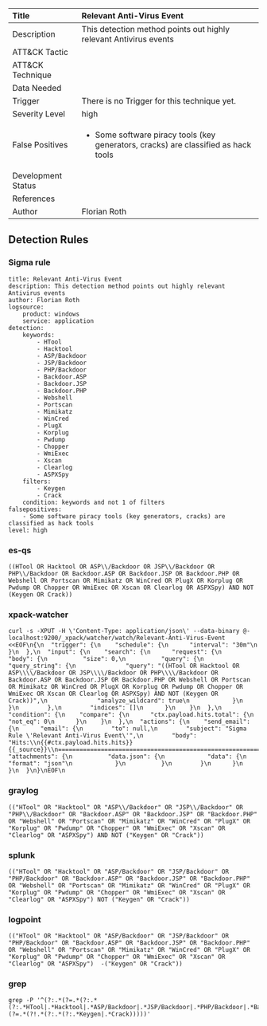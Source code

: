 | Title                | Relevant Anti-Virus Event                                                                                                                                                 |
|:---------------------|:------------------------------------------------------------------------------------------------------------------------------------------------------------|
| Description          | This detection method points out highly relevant Antivirus events                                                                                                                                           |
| ATT&amp;CK Tactic    | <ul></ul>  |
| ATT&amp;CK Technique | <ul></ul>                             |
| Data Needed          | <ul></ul>                                                         |
| Trigger              |  There is no Trigger for this technique yet.  |
| Severity Level       | high                                                                                                                                                 |
| False Positives      | <ul><li>Some software piracy tools (key generators, cracks) are classified as hack tools</li></ul>                                                                  |
| Development Status   |                                                                                                                                                 |
| References           | <ul></ul>                                                          |
| Author               | Florian Roth                                                                                                                                                |


## Detection Rules

### Sigma rule

```
title: Relevant Anti-Virus Event
description: This detection method points out highly relevant Antivirus events
author: Florian Roth
logsource:
    product: windows
    service: application
detection:
    keywords:
        - HTool
        - Hacktool
        - ASP/Backdoor
        - JSP/Backdoor
        - PHP/Backdoor
        - Backdoor.ASP
        - Backdoor.JSP
        - Backdoor.PHP
        - Webshell
        - Portscan
        - Mimikatz
        - WinCred
        - PlugX
        - Korplug
        - Pwdump
        - Chopper
        - WmiExec
        - Xscan
        - Clearlog
        - ASPXSpy
    filters:
        - Keygen
        - Crack
    condition: keywords and not 1 of filters
falsepositives:
    - Some software piracy tools (key generators, cracks) are classified as hack tools
level: high

```




### es-qs
    
```
((HTool OR Hacktool OR ASP\\/Backdoor OR JSP\\/Backdoor OR PHP\\/Backdoor OR Backdoor.ASP OR Backdoor.JSP OR Backdoor.PHP OR Webshell OR Portscan OR Mimikatz OR WinCred OR PlugX OR Korplug OR Pwdump OR Chopper OR WmiExec OR Xscan OR Clearlog OR ASPXSpy) AND NOT (Keygen OR Crack))
```


### xpack-watcher
    
```
curl -s -XPUT -H \'Content-Type: application/json\' --data-binary @- localhost:9200/_xpack/watcher/watch/Relevant-Anti-Virus-Event <<EOF\n{\n  "trigger": {\n    "schedule": {\n      "interval": "30m"\n    }\n  },\n  "input": {\n    "search": {\n      "request": {\n        "body": {\n          "size": 0,\n          "query": {\n            "query_string": {\n              "query": "((HTool OR Hacktool OR ASP\\\\/Backdoor OR JSP\\\\/Backdoor OR PHP\\\\/Backdoor OR Backdoor.ASP OR Backdoor.JSP OR Backdoor.PHP OR Webshell OR Portscan OR Mimikatz OR WinCred OR PlugX OR Korplug OR Pwdump OR Chopper OR WmiExec OR Xscan OR Clearlog OR ASPXSpy) AND NOT (Keygen OR Crack))",\n              "analyze_wildcard": true\n            }\n          }\n        },\n        "indices": []\n      }\n    }\n  },\n  "condition": {\n    "compare": {\n      "ctx.payload.hits.total": {\n        "not_eq": 0\n      }\n    }\n  },\n  "actions": {\n    "send_email": {\n      "email": {\n        "to": null,\n        "subject": "Sigma Rule \'Relevant Anti-Virus Event\'",\n        "body": "Hits:\\n{{#ctx.payload.hits.hits}}{{_source}}\\n================================================================================\\n{{/ctx.payload.hits.hits}}",\n        "attachments": {\n          "data.json": {\n            "data": {\n              "format": "json"\n            }\n          }\n        }\n      }\n    }\n  }\n}\nEOF\n
```


### graylog
    
```
(("HTool" OR "Hacktool" OR "ASP\\/Backdoor" OR "JSP\\/Backdoor" OR "PHP\\/Backdoor" OR "Backdoor.ASP" OR "Backdoor.JSP" OR "Backdoor.PHP" OR "Webshell" OR "Portscan" OR "Mimikatz" OR "WinCred" OR "PlugX" OR "Korplug" OR "Pwdump" OR "Chopper" OR "WmiExec" OR "Xscan" OR "Clearlog" OR "ASPXSpy") AND NOT ("Keygen" OR "Crack"))
```


### splunk
    
```
(("HTool" OR "Hacktool" OR "ASP/Backdoor" OR "JSP/Backdoor" OR "PHP/Backdoor" OR "Backdoor.ASP" OR "Backdoor.JSP" OR "Backdoor.PHP" OR "Webshell" OR "Portscan" OR "Mimikatz" OR "WinCred" OR "PlugX" OR "Korplug" OR "Pwdump" OR "Chopper" OR "WmiExec" OR "Xscan" OR "Clearlog" OR "ASPXSpy") NOT ("Keygen" OR "Crack"))
```


### logpoint
    
```
(("HTool" OR "Hacktool" OR "ASP/Backdoor" OR "JSP/Backdoor" OR "PHP/Backdoor" OR "Backdoor.ASP" OR "Backdoor.JSP" OR "Backdoor.PHP" OR "Webshell" OR "Portscan" OR "Mimikatz" OR "WinCred" OR "PlugX" OR "Korplug" OR "Pwdump" OR "Chopper" OR "WmiExec" OR "Xscan" OR "Clearlog" OR "ASPXSpy")  -("Keygen" OR "Crack"))
```


### grep
    
```
grep -P '^(?:.*(?=.*(?:.*(?:.*HTool|.*Hacktool|.*ASP/Backdoor|.*JSP/Backdoor|.*PHP/Backdoor|.*Backdoor\\.ASP|.*Backdoor\\.JSP|.*Backdoor\\.PHP|.*Webshell|.*Portscan|.*Mimikatz|.*WinCred|.*PlugX|.*Korplug|.*Pwdump|.*Chopper|.*WmiExec|.*Xscan|.*Clearlog|.*ASPXSpy)))(?=.*(?!.*(?:.*(?:.*Keygen|.*Crack)))))'
```


